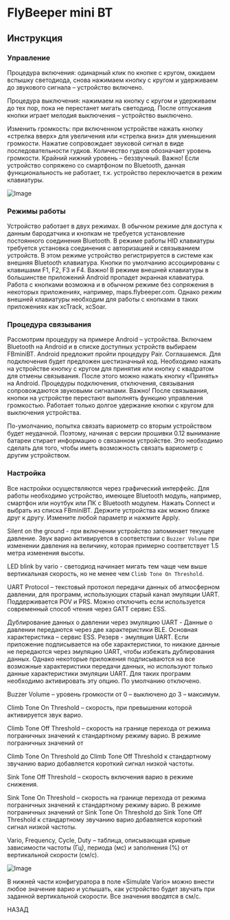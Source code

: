 # FlyBeeper mini BT

## Инструкция

### Управление

Процедура включения: одинарный клик по кнопке с кругом, ожидаем вспышку светодиода, снова нажимаем кнопку с кругом и удерживаем до звукового сигнала – устройство включено.

Процедура выключения: нажимаем на кнопку с кругом и удерживаем до тех пор, пока не перестанет мигать светодиод. После отпускания кнопки играет мелодия выключения – устройство выключено.

Изменить громкость: при включенном устройстве нажать кнопку «стрелка вверх» для увеличения или «стрелка вниз» для уменьшения громкости. Нажатие сопровождает звуковой сигнал в виде последовательности гудков. Количество гудков обозначает уровень громкости. Крайний нижний уровень – беззвучный. Важно! Если устройство сопряжено со смартфоном по Bluetooth, данная функциональность не работает, т.к. устройство переключается в режим клавиатуры.

![Image](https://market.flybeeper.com/img/device/mini-bt/i1text.jpg)

### Режимы работы

Устройство работает в двух режимах. В обычном режиме для доступа к данным бародатчика и кнопкам не требуется установление постоянного соединения Bluetooth. В режиме работы HID клавиатуры требуется установка соединения с авторизацией и связыванием устройств. В этом режиме устройство регистрируется в системе как внешняя Bluetooth клавиатура. Кнопки по умолчанию ассоциированы с клавишами F1, F2, F3 и F4. Важно! В режиме внешней клавиатуры в большинстве приложений Android пропадет экранная клавиатура. Работа с кнопками возможна и в обычном режиме без сопряжения в некоторых приложениях, например, maps.flybeeper.com. Однако режим внешней клавиатуры необходим для работы с кнопками в таких приложениях как xcTrack, xcSoar.

### Процедура связывания

Рассмотрим процедуру на примере Android – устройства. Включаем Bluetooth на Android и в списке доступных устройств выбираем FBminiBT. Android предложит пройти процедуру Pair. Соглашаемся. Для подключения будет предложен шестизначный код. Необходимо нажать на устройстве кнопку с кругом для принятия или кнопку с квадратом для отмены связывания. После этого можно нажать кнопку «Принять» на Android. Процедуры подключения, отключения, связывания сопровождаются звуковыми сигналами. Важно! После связывания, кнопки на устройстве перестают выполнять функцию управления громкостью. Работает только долгое удержание кнопки с кругом для выключения устройства.

По-умолчанию, попытка связать вариометр со вторым устройством будет неудачной. Поэтому, начиная с версии прошивки 0.12 вынимание батареи стирает информацию о связанном устройстве. Это необходимо сделать для того, чтобы иметь возможность связать вариометр с другим устройством.

### Настройка

Все настройки осуществляются через графический интерфейс. Для работы необходимо устройство, имеющее Bluetooth модуль, например, смартфон или ноутбук или ПК с Bluetooth модулем. Нажать Connect и выбрать из списка FBminiBT. Держите устройства как можно ближе друг к другу. Измените любой параметр и нажмите Apply.

Silent on the ground - при включении устройство запоминает текущее давление. Звук варио активируется в соответствии с `Buzzer Volume` при изменении давления на величину, которая примерно соответствует 1.5 метра изменения высоты.

LED blink by vario - светодиод начинает мигать тем чаще чем выше вертикальная скорость, но не менее чем `Climb Tone On Threshold`.

UART Protocol – текстовый протокол передачи данных об атмосферном давлении, для программ, использующих старый канал эмуляции UART. Поддерживается POV и PRS. Можно отключить если используется современный способ чтения через GATT сервис ESS.

Дублирование данных о давлении через эмуляцию UART - Данные о давлении передаются через две характеристики BLE. Основная характеристика – сервис ESS. Резерв - эмуляция UART. Если приложение подписывается на обе характеристики, то никакие данные не передаются через эмуляцию UART, чтобы избежать дублирования данных. Однако некоторые приложения подписываются на все возможные характеристики передачи данных, но используют только данные характеристики эмуляции UART. Для таких программ необходимо активировать эту опцию. По умолчанию отключено.

Buzzer Volume – уровень громкости от 0 – выключено до 3 – максимум.

Climb Tone On Threshold – скорость, при превышении которой активируется звук варио.

Climb Tone Off Threshold – скорость на границе перехода от режима пограничных значений к стандартному режиму варио. В режиме пограничных значений от

Climb Tone On Threshold до Climb Tone Off Threshold к стандартному звучанию варио добавляется короткий сигнал низкой частоты.

Sink Tone Off Threshold – скорость включения варио в режиме снижения.

Sink Tone On Threshold – скорость на границе перехода от режима пограничных значений к стандартному режиму варио. В режиме пограничных значений от Sink Tone On Threshold до Sink Tone Off Threshold к стандартному звучанию варио добавляется короткий сигнал низкой частоты.

Vario, Frequency, Cycle, Duty – таблица, описывающая кривые зависимости частоты (Гц), периода (мс) и заполнения (%) от вертикальной скорости (см/с).

![Image](https://market.flybeeper.com/img/device/mini-bt/i2diagr.png)

В нижней части конфигуратора в поле «Simulate Vario» можно внести любое значение варио и услышать, как устройство будет звучать при заданной вертикальной скорости. Все значения вводятся в см/с.

<router-link to="/devices/fbminibt">НАЗАД</router-link>
